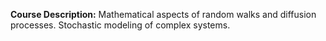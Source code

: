 **Course Description:** Mathematical aspects of random walks and diffusion processes. Stochastic modeling of complex systems.